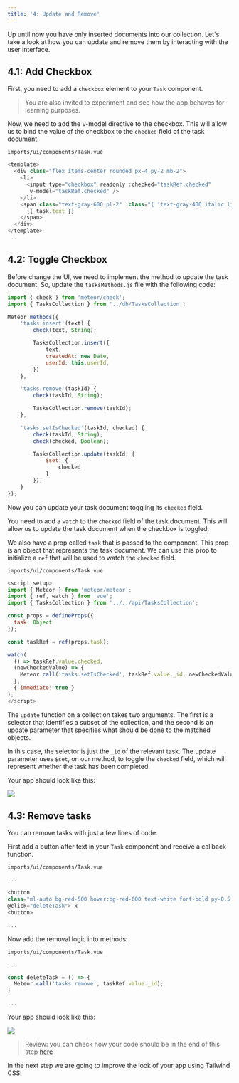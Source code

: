 ```yaml
---
title: '4: Update and Remove'
---
```


Up until now you have only inserted documents into our collection. Let's take a look at how you can update and remove them by interacting with the user interface.

## 4.1: Add Checkbox

First, you need to add a `checkbox` element to your `Task` component.

> You are also invited to experiment and see how the app behaves for learning purposes.

Now, we need to add the v-model directive to the checkbox. This will allow us to bind the value of the checkbox to the `checked` field of the task document.

`imports/ui/components/Task.vue`
```javascript
<template>
  <div class="flex items-center rounded px-4 py-2 mb-2">
    <li>
      <input type="checkbox" readonly :checked="taskRef.checked"
       v-model="taskRef.checked" />
    </li>
    <span class="text-gray-600 pl-2" :class="{ 'text-gray-400 italic line-through': taskRef.checked }">
      {{ task.text }}
    </span>
  </div>
</template>
 ..
```

## 4.2: Toggle Checkbox

Before change the UI, we need to implement the method to update the task document. So, update the `tasksMethods.js` file with the following code:

```javascript
import { check } from 'meteor/check';
import { TasksCollection } from '../db/TasksCollection';

Meteor.methods({
    'tasks.insert'(text) {
        check(text, String);

        TasksCollection.insert({
            text,
            createdAt: new Date,
            userId: this.userId,
        })
    },

    'tasks.remove'(taskId) {
        check(taskId, String);

        TasksCollection.remove(taskId);
    },

    'tasks.setIsChecked'(taskId, checked) {
        check(taskId, String);
        check(checked, Boolean);

        TasksCollection.update(taskId, {
            $set: {
                checked
            }
        });
    }
});
```

Now you can update your task document toggling its `checked` field.

You need to add a `watch` to the `checked` field of the task document. This will allow us to update the task document when the checkbox is toggled.

We also have a prop called `task` that is passed to the component. This prop is an object that represents the task document. We can use this prop to initialize a `ref` that will be used to watch the `checked` field.

`imports/ui/components/Task.vue`
```javascript
<script setup>
import { Meteor } from 'meteor/meteor';
import { ref, watch } from 'vue';
import { TasksCollection } from '../../api/TasksCollection';

const props = defineProps({
  task: Object
});

const taskRef = ref(props.task);

watch(
  () => taskRef.value.checked,
  (newCheckedValue) => {
    Meteor.call('tasks.setIsChecked', taskRef.value._id, newCheckedValue);
  },
  { immediate: true }
);
</script>
```

The `update` function on a collection takes two arguments. The first is a selector that identifies a subset of the collection, and the second is an update parameter that specifies what should be done to the matched objects.

In this case, the selector is just the `_id` of the relevant task. The update parameter uses `$set`, on our method, to toggle the `checked` field, which will represent whether the task has been completed.

Your app should look like this:

<img class="step-images" src="/simple-todos/assets/new-screenshots/step04/checked-tasks.png"/>

## 4.3: Remove tasks

You can remove tasks with just a few lines of code.

First add a button after text in your `Task` component and receive a callback function.

`imports/ui/components/Task.vue`
```javascript
...

<button 
class="ml-auto bg-red-500 hover:bg-red-600 text-white font-bold py-0.5 px-2 rounded"
@click="deleteTask"> x 
<button>

...
```

Now add the removal logic into methods:

`imports/ui/components/Task.vue`
```javascript
...

const deleteTask = () => {
  Meteor.call('tasks.remove', taskRef.value._id);
}

...
```

Your app should look like this:

<img class="step-images" src="/simple-todos/assets/new-screenshots/step04/remove-button.png"/>

> Review: you can check how your code should be in the end of this step [here](https://github.com/meteor/vue3-tutorial/tree/master/src/simple-todos/step04) 

In the next step we are going to improve the look of your app using Tailwind CSS!
